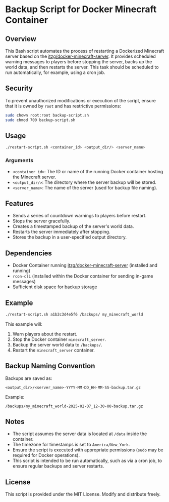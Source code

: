 # Backup Script for Docker Minecraft Container

## Overview
This Bash script automates the process of restarting a Dockerized Minecraft server based on the [itzg/docker-minecraft-server](https://github.com/itzg/docker-minecraft-server). It provides scheduled warning messages to players before stopping the server, backs up the world data, and then restarts the server. This task should be scheduled to run automatically, for example, using a cron job.

## Security
To prevent unauthorized modifications or execution of the script, ensure that it is owned by `root` and has restrictive permissions:

```sh
sudo chown root:root backup-script.sh
sudo chmod 700 backup-script.sh
```

## Usage
```sh
./restart-script.sh <container_id> <output_dir/> <server_name>
```

### Arguments
- `<container_id>`: The ID or name of the running Docker container hosting the Minecraft server.
- `<output_dir/>`: The directory where the server backup will be stored.
- `<server_name>`: The name of the server (used for backup file naming).

## Features
- Sends a series of countdown warnings to players before restart.
- Stops the server gracefully.
- Creates a timestamped backup of the server's world data.
- Restarts the server immediately after stopping.
- Stores the backup in a user-specified output directory.

## Dependencies
- Docker Container running [itzg/docker-minecraft-server](https://github.com/itzg/docker-minecraft-server) (installed and running)
- `rcon-cli` (installed within the Docker container for sending in-game messages)
- Sufficient disk space for backup storage

## Example
```sh
./restart-script.sh a1b2c3d4e5f6 /backups/ my_minecraft_world
```
This example will:
1. Warn players about the restart.
2. Stop the Docker container `minecraft_server`.
3. Backup the server world data to `/backups/`.
4. Restart the `minecraft_server` container.

## Backup Naming Convention
Backups are saved as:
```
<output_dir>/<server_name>-YYYY-MM-DD_HH-MM-SS-backup.tar.gz
```
Example:
```
/backups/my_minecraft_world-2025-02-07_12-30-00-backup.tar.gz
```

## Notes
- The script assumes the server data is located at `/data` inside the container.
- The timezone for timestamps is set to `America/New_York`.
- Ensure the script is executed with appropriate permissions (`sudo` may be required for Docker operations).
- This script is intended to be run automatically, such as via a cron job, to ensure regular backups and server restarts.

## License
This script is provided under the MIT License. Modify and distribute freely.

